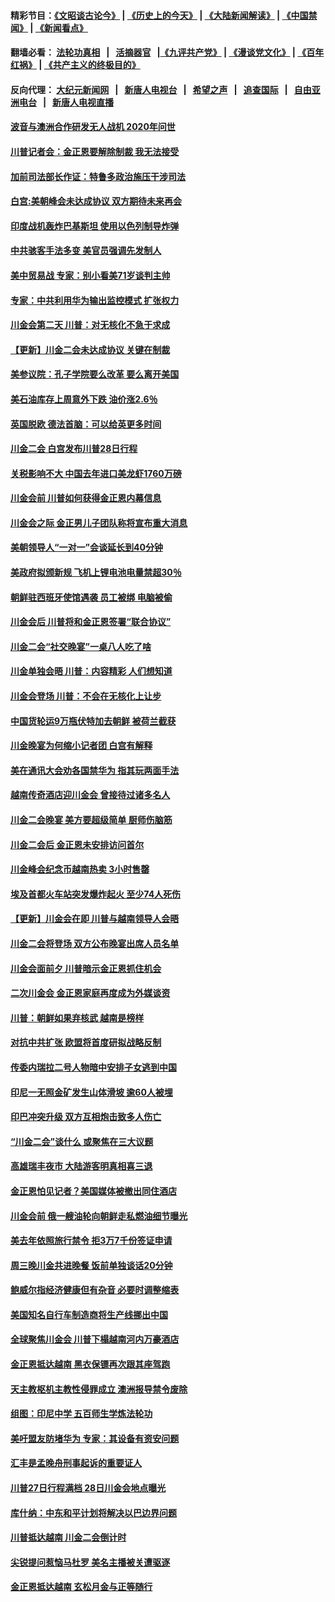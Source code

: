 #### 精彩节目：[《文昭谈古论今》](http://155.138.205.71/wenzhao) | [《历史上的今天》](http://155.138.205.71/today-in-history) | [《大陆新闻解读》](http://155.138.205.71/ntdtv-comedy) | [《中国禁闻》](http://155.138.205.71/ntdtv-news) | [《新闻看点》](http://155.138.205.71/news-insight) 

 #### 翻墙必看： [法轮功真相](http://155.138.205.71:10000/videos/truth.html) &nbsp;&nbsp;|&nbsp;&nbsp; [活摘器官](http://155.138.205.71:10000/videos/res/Organs/) &nbsp;&nbsp;|[《九评共产党》](http://155.138.205.71:10000/videos/jiuping) | [《漫谈党文化》](http://155.138.205.71:10000/videos/mtdwh) | [《百年红祸》](http://155.138.205.71:10000/videos/bnhh) | [《共产主义的终极目的》](http://155.138.205.71:10000/videos/res/zjmd) 

 #### 反向代理： [大纪元新闻网](http://155.138.205.71:10080/) &nbsp;&nbsp;|&nbsp;&nbsp; [新唐人电视台](http://155.138.205.71:8000/) &nbsp;&nbsp;|&nbsp;&nbsp; [希望之声](http://155.138.205.71:8200/) &nbsp;&nbsp;|&nbsp;&nbsp; [追查国际](http://155.138.205.71:10010/) &nbsp;&nbsp;|&nbsp;&nbsp; [自由亚洲电台](http://155.138.205.71:9800/) &nbsp;&nbsp;|&nbsp;&nbsp; [新唐人电视直播](http://155.138.205.71/) 

#### [波音与澳洲合作研发无人战机 2020年问世](../pages/nsc418/n11079443.md?t=02281236) 

#### [川普记者会：金正恩要解除制裁 我无法接受](../pages/nsc418/n11078822.md?t=02281236) 

#### [加前司法部长作证：特鲁多政治施压干涉司法](../pages/nsc418/n11079269.md?t=02281236) 

#### [白宫:美朝峰会未达成协议 双方期待未来再会](../pages/nsc418/n11079222.md?t=02281236) 

#### [印度战机轰炸巴基斯坦 使用以色列制导炸弹](../pages/nsc418/n11078965.md?t=02281236) 

#### [中共骇客手法多变 美官员强调先发制人](../pages/nsc418/n11078818.md?t=02281236) 

#### [美中贸易战 专家：别小看美71岁谈判主帅](../pages/nsc418/n11078889.md?t=02281236) 

#### [专家：中共利用华为输出监控模式 扩张权力](../pages/nsc418/n11077547.md?t=02281236) 

#### [川金会第二天 川普：对无核化不急于求成](../pages/nsc418/n11078809.md?t=02281236) 

#### [【更新】川金二会未达成协议 关键在制裁](../pages/nsc418/n11078216.md?t=02281236) 

#### [美参议院：孔子学院要么改革 要么离开美国](../pages/nsc418/n11078319.md?t=02281236) 

#### [美石油库存上周意外下跌 油价涨2.6％](../pages/nsc418/n11077933.md?t=02281236) 

#### [英国脱欧 德法首脑：可以给英更多时间](../pages/nsc418/n11077797.md?t=02281236) 

#### [川金二会 白宫发布川普28日行程](../pages/nsc418/n11077599.md?t=02281236) 

#### [关税影响不大 中国去年进口美龙虾1760万磅](../pages/nsc418/n11077572.md?t=02281236) 

#### [川金会前 川普如何获得金正恩内幕信息](../pages/nsc418/n11077790.md?t=02281236) 

#### [川金会之际 金正男儿子团队称将宣布重大消息](../pages/nsc418/n11077669.md?t=02281236) 

#### [美朝领导人“一对一”会谈延长到40分钟](../pages/nsc418/n11077632.md?t=02281236) 

#### [美政府拟颁新规 飞机上锂电池电量禁超30％](../pages/nsc418/n11077388.md?t=02281236) 

#### [朝鲜驻西班牙使馆遇袭 员工被绑 电脑被偷](../pages/nsc418/n11077550.md?t=02281236) 

#### [川金会后 川普将和金正恩签署“联合协议”](../pages/nsc418/n11077532.md?t=02281236) 

#### [川金二会“社交晚宴”一桌八人吃了啥](../pages/nsc418/n11077493.md?t=02281236) 

#### [川金单独会晤 川普：内容精彩 人们想知道](../pages/nsc418/n11077284.md?t=02281236) 

#### [川金会登场  川普：不会在无核化上让步](../pages/nsc418/n11076663.md?t=02281236) 

#### [中国货轮运9万瓶伏特加去朝鲜 被荷兰截获](../pages/nsc418/n11077090.md?t=02281236) 

#### [川金晚宴为何缩小记者团 白宫有解释](../pages/nsc418/n11077171.md?t=02281236) 

#### [美在通讯大会劝各国禁华为 指其玩两面手法](../pages/nsc418/n11074409.md?t=02281236) 

#### [越南传奇酒店迎川金会 曾接待过诸多名人](../pages/nsc418/n11076720.md?t=02281236) 

#### [川金二会晚宴 美方要超级简单 厨师伤脑筋](../pages/nsc418/n11076986.md?t=02281236) 

#### [川金二会后 金正恩未安排访问首尔](../pages/nsc418/n11074941.md?t=02281236) 

#### [川金峰会纪念币越南热卖 3小时售罄](../pages/nsc418/n11076389.md?t=02281236) 

#### [埃及首都火车站突发爆炸起火 至少74人死伤](../pages/nsc418/n11076079.md?t=02281236) 

#### [【更新】川金会在即 川普与越南领导人会晤](../pages/nsc418/n11074062.md?t=02281236) 

#### [川金二会将登场 双方公布晚宴出席人员名单](../pages/nsc418/n11075977.md?t=02281236) 

#### [川金会面前夕 川普暗示金正恩抓住机会](../pages/nsc418/n11075974.md?t=02281236) 

#### [二次川金会 金正恩家庭再度成为外媒谈资](../pages/nsc418/n11075660.md?t=02281236) 

#### [川普：朝鲜如果弃核武 越南是榜样](../pages/nsc418/n11073640.md?t=02281236) 

#### [对抗中共扩张 欧盟将首度研拟战略反制](../pages/nsc418/n11075452.md?t=02281236) 

#### [传委内瑞拉二号人物暗中安排子女逃到中国](../pages/nsc418/n11075003.md?t=02281236) 

#### [印尼一无照金矿发生山体滑坡 逾60人被埋](../pages/nsc418/n11074949.md?t=02281236) 

#### [印巴冲突升级 双方互相炮击致多人伤亡](../pages/nsc418/n11074937.md?t=02281236) 

#### [“川金二会”谈什么 或聚焦在三大议题](../pages/nsc418/n11074552.md?t=02281236) 

#### [高雄瑞丰夜市 大陆游客明真相喜三退](../pages/nsc418/n11070131.md?t=02281236) 

#### [金正恩怕见记者？美国媒体被撤出同住酒店](../pages/nsc418/n11074037.md?t=02281236) 

#### [川金会前 俄一艘油轮向朝鲜走私燃油细节曝光](../pages/nsc418/n11073153.md?t=02281236) 

#### [美去年依照旅行禁令 拒3万7千份签证申请](../pages/nsc418/n11073410.md?t=02281236) 

#### [周三晚川金共进晚餐 饭前单独谈话20分钟](../pages/nsc418/n11073320.md?t=02281236) 

#### [鲍威尔指经济健康但有杂音 必要时调整缩表](../pages/nsc418/n11072991.md?t=02281236) 

#### [美国知名自行车制造商将生产线挪出中国](../pages/nsc418/n11073208.md?t=02281236) 

#### [全球聚焦川金会 川普下榻越南河内万豪酒店](../pages/nsc418/n11073359.md?t=02281236) 

#### [金正恩抵达越南 黑衣保镖再次跟其座驾跑](../pages/nsc418/n11073047.md?t=02281236) 

#### [天主教枢机主教性侵罪成立 澳洲报导禁令废除](../pages/nsc418/n11071099.md?t=02281236) 

#### [组图：印尼中学 五百师生学炼法轮功](../pages/nsc418/n11072793.md?t=02281236) 

#### [美吁盟友防堵华为 专家：其设备有资安问题](../pages/nsc418/n11072584.md?t=02281236) 

#### [汇丰是孟晚舟刑事起诉的重要证人](../pages/nsc418/n11072839.md?t=02281236) 

#### [川普27日行程满档 28日川金会地点曝光](../pages/nsc418/n11072807.md?t=02281236) 

#### [库什纳：中东和平计划将解决以巴边界问题](../pages/nsc418/n11072631.md?t=02281236) 

#### [川普抵达越南 川金二会倒计时](../pages/nsc418/n11072671.md?t=02281236) 

#### [尖锐提问惹恼马杜罗 美名主播被关遭驱逐](../pages/nsc418/n11072475.md?t=02281236) 

#### [金正恩抵达越南 玄松月金与正等随行](../pages/nsc418/n11072208.md?t=02281236) 

